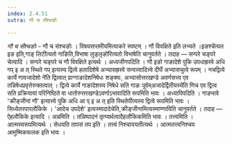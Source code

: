 ```yaml
---
index: 2.4.51
sutra: णौ च सँश्चङोः

---
```

_णौ च सँश्चङोः_ - णौ च संश्चङोः । विषयसप्तमीयमित्याकरे स्पष्टम् । णौ विवक्षिते इति लभ्यते ।इङश्चे॑त्यत इङ इति,गाङ् लिटी॑त्यतो गाङिति,विभाषा लुङ्लृङो॑रित्यतो विभाषेति चानुवर्तते । तदाह  —  सन्परे चङ्परे चेत्यादि । सन्परे चङ्परे च णौ विवक्षिते इत्यर्थः । अध्यजीगपदिति । णौ इङो गाङादेशे पुकि उपधाह्रस्वे अधि गप् इ अ त् स्थिते गप् इत्यस्य द्वित्वे हलादिशेषे अभ्यासह्रस्वे सन्वत्त्वादित्त्वे दीर्घे अभ्यासचुत्वे रूपम् । नचद्वित्वे कार्ये णावजादेशो ने॑ति द्वित्वात् प्राग्गाङादेशनिषेधः शङ्क्यः, अभ्यासोत्तरखण्डे अवर्णसत्त्व एव तन्निषेधप्रवृत्तेरुक्तत्वात् । द्वित्वे कार्ये गाङादेशस्य निषेधे सति गाङः पूर्वम्अजादेर्द्वितीयस्ये॑ति णिच एव द्वित्व सति प्रक्रियायां परिनिष्ठिते वा धातोरुत्तरखण्डेऽवर्णाऽभावादिति रूपमिति भावः । अध्यापिपदिति । गाङभावे 'क्रीङ्जीनां णौ' इत्यात्त्वे पुकि अधि आ प् इ अ त् इति स्थितेपी॑त्यस्य द्वित्वे रूपमिति भावः । सिध्येतरपारलौकिके । 'आदेच उपदेशे' इत्यस्मादादेचेति,क्रीङ्जीनामित्यस्माण्णाविति चानुवर्तते । तदाह  —  ऐहलौकिके इत्यादि । अन्नमिति । तन्निष्पादनं तृत्प्यर्थत्वादैहलौकिकमिति भावः । तत्त्वमिति । आत्मस्वरूपमित्यर्थः । सेधयति तापसं तप इति । तत्त्वं निश्चाययतीत्यर्थः । आत्मतत्त्वनिश्चय आमुष्मिकफलक इति भावः । 
